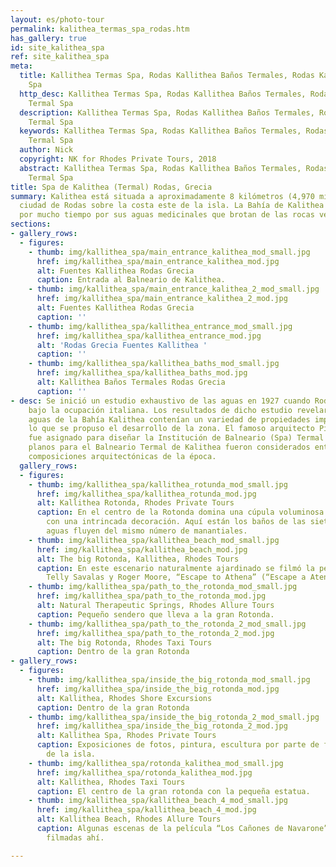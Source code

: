 ```yaml
---
layout: es/photo-tour
permalink: kalithea_termas_spa_rodas.htm
has_gallery: true
id: site_kalithea_spa
ref: site_kalithea_spa
meta:
  title: Kallithea Termas Spa, Rodas Kallithea Baños Termales, Rodas Kallithea Termal
    Spa
  http_desc: Kallithea Termas Spa, Rodas Kallithea Baños Termales, Rodas Kallithea
    Termal Spa
  description: Kallithea Termas Spa, Rodas Kallithea Baños Termales, Rodas Kallithea
    Termal Spa
  keywords: Kallithea Termas Spa, Rodas Kallithea Baños Termales, Rodas Kallithea
    Termal Spa
  author: Nick
  copyright: NK for Rhodes Private Tours, 2018
  abstract: Kallithea Termas Spa, Rodas Kallithea Baños Termales, Rodas Kallithea
    Termal Spa
title: Spa de Kalithea (Termal) Rodas, Grecia
summary: Kalithea está situada a aproximadamente 8 kilómetros (4,970 millas) de la
  ciudad de Rodas sobre la costa este de la isla. La Bahía de Kalithea ha sido famosa
  por mucho tiempo por sus aguas medicinales que brotan de las rocas vecinas.
sections:
- gallery_rows:
  - figures:
    - thumb: img/kallithea_spa/main_entrance_kalithea_mod_small.jpg
      href: img/kallithea_spa/main_entrance_kalithea_mod.jpg
      alt: Fuentes Kallithea Rodas Grecia
      caption: Entrada al Balneario de Kalithea.
    - thumb: img/kallithea_spa/main_entrance_kalithea_2_mod_small.jpg
      href: img/kallithea_spa/main_entrance_kalithea_2_mod.jpg
      alt: Fuentes Kallithea Rodas Grecia
      caption: ''
    - thumb: img/kallithea_spa/kallithea_entrance_mod_small.jpg
      href: img/kallithea_spa/kallithea_entrance_mod.jpg
      alt: 'Rodas Grecia Fuentes Kallithea '
      caption: ''
    - thumb: img/kallithea_spa/kallithea_baths_mod_small.jpg
      href: img/kallithea_spa/kallithea_baths_mod.jpg
      alt: Kallithea Baños Termales Rodas Grecia
      caption: ''
- desc: Se inició un estudio exhaustivo de las aguas en 1927 cuando Rodas se hallaba
    bajo la ocupación italiana. Los resultados de dicho estudio revelaron que las
    aguas de la Bahía Kalithea contenían un variedad de propiedades importantes por
    lo que se propuso el desarrollo de la zona. El famoso arquitecto Pietro Lombardi
    fue asignado para diseñar la Institución de Balneario (Spa) Termal en 1928. Sus
    planos para el Balneario Termal de Kalithea fueron considerados entre las mejores
    composiciones arquitectónicas de la época.
  gallery_rows:
  - figures:
    - thumb: img/kallithea_spa/kallithea_rotunda_mod_small.jpg
      href: img/kallithea_spa/kallithea_rotunda_mod.jpg
      alt: Kallithea Rotonda, Rhodes Private Tours
      caption: En el centro de la Rotonda domina una cúpula voluminosa e impresionante
        con una intrincada decoración. Aquí están los baños de las siete fuentes cuyas
        aguas fluyen del mismo número de manantiales.
    - thumb: img/kallithea_spa/kallithea_beach_mod_small.jpg
      href: img/kallithea_spa/kallithea_beach_mod.jpg
      alt: The big Rotonda, Kallithea, Rhodes Tours
      caption: En este escenario naturalmente ajardinado se filmó la película con
        Telly Savalas y Roger Moore, “Escape to Athena” (“Escape a Atenas”).
    - thumb: img/kallithea_spa/path_to_the_rotonda_mod_small.jpg
      href: img/kallithea_spa/path_to_the_rotonda_mod.jpg
      alt: Natural Therapeutic Springs, Rhodes Allure Tours
      caption: Pequeño sendero que lleva a la gran Rotonda.
    - thumb: img/kallithea_spa/path_to_the_rotonda_2_mod_small.jpg
      href: img/kallithea_spa/path_to_the_rotonda_2_mod.jpg
      alt: The big Rotonda, Rhodes Taxi Tours
      caption: Dentro de la gran Rotonda
- gallery_rows:
  - figures:
    - thumb: img/kallithea_spa/inside_the_big_rotonda_mod_small.jpg
      href: img/kallithea_spa/inside_the_big_rotonda_mod.jpg
      alt: Kallithea, Rhodes Shore Excursions
      caption: Dentro de la gran Rotonda
    - thumb: img/kallithea_spa/inside_the_big_rotonda_2_mod_small.jpg
      href: img/kallithea_spa/inside_the_big_rotonda_2_mod.jpg
      alt: Kallithea Spa, Rhodes Private Tours
      caption: Exposiciones de fotos, pintura, escultura por parte de famosos artistas
        de la isla.
    - thumb: img/kallithea_spa/rotonda_kalithea_mod_small.jpg
      href: img/kallithea_spa/rotonda_kalithea_mod.jpg
      alt: Kallithea, Rhodes Taxi Tours
      caption: El centro de la gran rotonda con la pequeña estatua.
    - thumb: img/kallithea_spa/kallithea_beach_4_mod_small.jpg
      href: img/kallithea_spa/kallithea_beach_4_mod.jpg
      alt: Kallithea Beach, Rhodes Allure Tours
      caption: Algunas escenas de la película “Los Cañones de Navarone” también fueron
        filmadas ahí.

---
```

